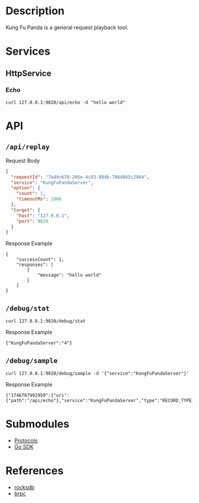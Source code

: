 # Description

Kung Fu Panda is a general request playback tool.

# Services

## HttpService

### Echo

```shell
curl 127.0.0.1:9820/api/echo -d "hello world"
```

# API

## `/api/replay`

Request Body

```json
{
  "requestId": "7a49c678-205e-4c83-884b-796d865c2964",
  "service": "KungFuPandaServer",
  "option": {
    "count": 1,
    "timeoutMs": 1000
  },
  "target": {
    "host": "127.0.0.1",
    "port": 9820
  }
}
```

Response Example

```shell
{
    "successCount": 1,
    "responses": [
        {
            "message": "hello world"
        }
    ]
}
```

## `/debug/stat`

```shell
curl 127.0.0.1:9820/debug/stat
```

Response Example

```shell
{"KungFuPandaServer":"4"}
```

## `/debug/sample`

```shell
curl 127.0.0.1:9820/debug/sample -d '{"service":"KungFuPandaServer"}'
```

Response Example

```shell
{"1746787992959":{"uri":{"path":"/api/echo"},"service":"KungFuPandaServer","type":"RECORD_TYPE_HTTP","data":"aGVsbG8gd29ybGQ="}}
```

# Submodules

- [Protocols](https://github.com/sunzhenkai/kung-fu-panda-protocols)
- [Go SDK](https://github.com/sunzhenkai/kfpanda-go-sdk)

# References

- [rocksdb](https://github.com/facebook/rocksdb)
- [brpc](https://github.com/apache/brpc)

```

```
